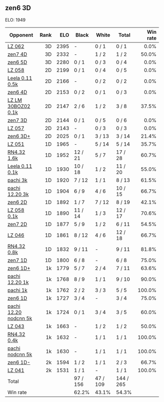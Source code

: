 ## zen6 3D ##

ELO: 1949

Opponent | Rank | ELO | Black | White | Total | Win rate
---------|-----:|----:|-------|-------|-------|-------:
[LZ 062](LZ%20062.md) | 3D | 2395 | - | 0 / 1 | 0 / 1 | 0.0%
[zen7 4D](zen7%204D.md) | 3D | 2332 | - | 1 / 2 | 1 / 2 | 50.0%
[zen6 5D](zen6%205D.md) | 3D | 2280 | 0 / 1 | 0 / 3 | 0 / 4 | 0.0%
[LZ 058](LZ%20058.md) | 2D | 2199 | 0 / 1 | 0 / 4 | 0 / 5 | 0.0%
[Leela 0.11 0.5k](Leela%200.11%200.5k.md) | 2D | 2166 | - | 0 / 2 | 0 / 2 | 0.0%
[zen6 4D](zen6%204D.md) | 2D | 2153 | 0 / 2 | 0 / 1 | 0 / 3 | 0.0%
[LZ LM 30BOZ02 0.1k](LZ%20LM%2030BOZ02%200.1k.md) | 2D | 2147 | 2 / 6 | 1 / 2 | 3 / 8 | 37.5%
[zen7 3D](zen7%203D.md) | 2D | 2144 | 0 / 1 | 0 / 5 | 0 / 6 | 0.0%
[LZ 057](LZ%20057.md) | 2D | 2143 | - | 0 / 3 | 0 / 3 | 0.0%
[zen6 3D+](zen6%203D+.md) | 2D | 2025 | 0 / 1 | 3 / 13 | 3 / 14 | 21.4%
[LZ 051](LZ%20051.md) | 1D | 1965 | - | 5 / 14 | 5 / 14 | 35.7%
[RN4.32 1.6k](RN4.32%201.6k.md) | 1D | 1952 | 12 / 21 | 5 / 7 | 17 / 28 | 60.7%
[Leela 0.11 0.1k](Leela%200.11%200.1k.md) | 1D | 1930 | 10 / 18 | 1 / 2 | 11 / 20 | 55.0%
[pachi 3k](pachi%203k.md) | 1D | 1920 | 7 / 12 | 1 / 1 | 8 / 13 | 61.5%
[pachi 12.20 3k](pachi%2012.20%203k.md) | 1D | 1904 | 6 / 9 | 4 / 6 | 10 / 15 | 66.7%
[zen6 2D](zen6%202D.md) | 1D | 1892 | 1 / 7 | 7 / 12 | 8 / 19 | 42.1%
[LZ 058 0.1k](LZ%20058%200.1k.md) | 1D | 1890 | 11 / 14 | 1 / 3 | 12 / 17 | 70.6%
[zen7 2D](zen7%202D.md) | 1D | 1877 | 5 / 9 | 1 / 2 | 6 / 11 | 54.5%
[LZ 046](LZ%20046.md) | 1D | 1861 | 8 / 12 | 4 / 6 | 12 / 18 | 66.7%
[RN4.32 0.8k](RN4.32%200.8k.md) | 1D | 1832 | 9 / 11 | - | 9 / 11 | 81.8%
[zen7 1D](zen7%201D.md) | 1D | 1800 | 6 / 8 | - | 6 / 8 | 75.0%
[zen6 1D+](zen6%201D+.md) | 1k | 1779 | 5 / 7 | 2 / 4 | 7 / 11 | 63.6%
[pachi 12.20 1k](pachi%2012.20%201k.md) | 1k | 1768 | 8 / 9 | 1 / 1 | 9 / 10 | 90.0%
[pachi 1k](pachi%201k.md) | 1k | 1762 | 2 / 2 | 3 / 3 | 5 / 5 | 100.0%
[zen6 1D](zen6%201D.md) | 1k | 1727 | 3 / 4 | - | 3 / 4 | 75.0%
[pachi 12.20 nodcnn 5k](pachi%2012.20%20nodcnn%205k.md) | 1k | 1724 | 0 / 1 | 3 / 4 | 3 / 5 | 60.0%
[LZ 043](LZ%20043.md) | 1k | 1663 | - | 1 / 2 | 1 / 2 | 50.0%
[RN4.32 0.4k](RN4.32%200.4k.md) | 1k | 1632 | - | 1 / 1 | 1 / 1 | 100.0%
[pachi nodcnn 5k](pachi%20nodcnn%205k.md) | 1k | 1630 | - | 1 / 1 | 1 / 1 | 100.0%
[zen6 1D-](zen6%201D-.md) | 2k | 1594 | 1 / 2 | 1 / 1 | 2 / 3 | 66.7%
[LZ 041](LZ%20041.md) | 2k | 1531 | 1 / 1 | - | 1 / 1 | 100.0%
Total | | | 97 / 156 | 47 / 109 | 144 / 265 | 
Win rate| | | 62.2% | 43.1% | 54.3% | 
